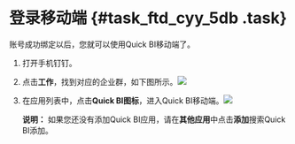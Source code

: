 # 登录移动端 {#task_ftd_cyy_5db .task}

账号成功绑定以后，您就可以使用Quick BI移动端了。

1.  打开手机钉钉。
2.  点击**工作**，找到对应的企业群，如下图所示。![](http://static-aliyun-doc.oss-cn-hangzhou.aliyuncs.com/assets/img/9180/15604785521567_zh-CN.png)


3.  在应用列表中，点击**Quick BI图标**，进入Quick BI移动端。![](http://static-aliyun-doc.oss-cn-hangzhou.aliyuncs.com/assets/img/9180/15604785531568_zh-CN.png)

 

    **说明：** 如果您还没有添加Quick BI应用，请在**其他应用**中点击**添加**搜索Quick BI添加。


